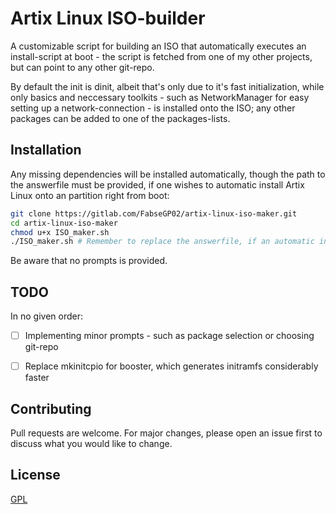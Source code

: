 # Artix Linux ISO-builder

A customizable script for building an ISO that automatically executes an install-script at boot - the script is fetched from one of my other projects, but can point to any other git-repo.

By default the init is dinit, albeit that's only due to it's fast initialization, while only basics and neccessary toolkits - such as NetworkManager for easy setting up a network-connection - is installed onto the ISO; any other packages can be added to one of the packages-lists.

## Installation

Any missing dependencies will be installed automatically, though the path to the answerfile must be provided, if one wishes to automatic install Artix Linux onto an partition right from boot:
```bash
git clone https://gitlab.com/FabseGP02/artix-linux-iso-maker.git
cd artix-linux-iso-maker
chmod u+x ISO_maker.sh
./ISO_maker.sh # Remember to replace the answerfile, if an automatic install is desired
````

Be aware that no prompts is provided.

## TODO
In no given order:

- [ ] Implementing minor prompts - such as package selection or choosing git-repo
- [ ] Replace mkinitcpio for booster, which generates initramfs considerably faster 


## Contributing
Pull requests are welcome. For major changes, please open an issue first to discuss what you would like to change.

## License
[GPL](https://choosealicense.com/licenses/gpl-3.0/)
